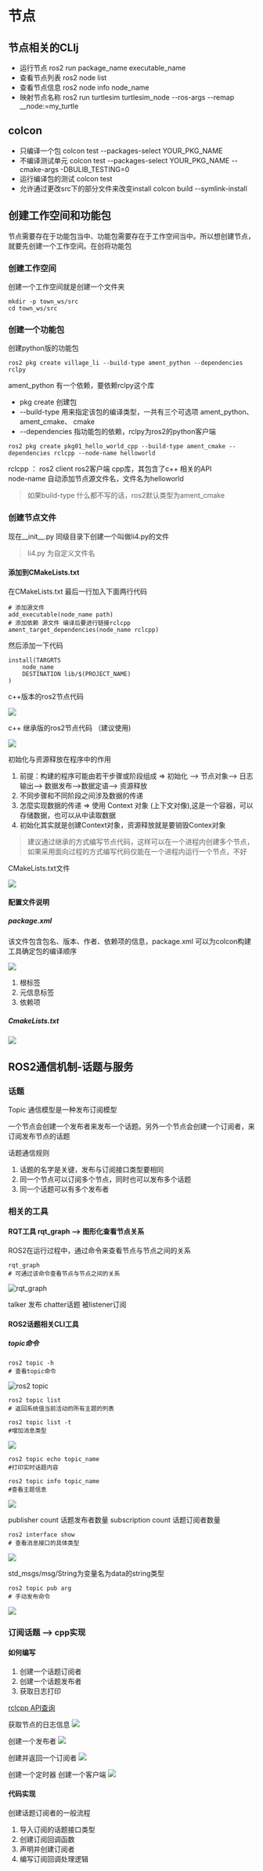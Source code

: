 # 节点

## 节点相关的CLIj

- 运行节点 ros2 run package_name executable_name
- 查看节点列表 ros2 node list
- 查看节点信息 ros2 node info node_name
- 映射节点名称 ros2 run turtlesim turtlesim_node --ros-args --remap __node:=my_turtle

## colcon

+ 只编译一个包 colcon test --packages-select YOUR_PKG_NAME
+ 不编译测试单元 colcon test --packages-select YOUR_PKG_NAME --cmake-args -DBULIB_TESTING=0
+ 运行编译包的测试 colcon test
+ 允许通过更改src下的部分文件来改变install colcon build --symlink-install

## 创建工作空间和功能包

节点需要存在于功能包当中、功能包需要存在于工作空间当中。所以想创建节点，就要先创建一个工作空间。在创将功能包

### 创建工作空间

创建一个工作空间就是创建一个文件夹

```shell
mkdir -p town_ws/src
cd town_ws/src
```

### 创建一个功能包

创建python版的功能包

```shell
ros2 pkg create village_li --build-type ament_python --dependencies rclpy
```

ament_python 有一个依赖，要依赖rclpy这个库

+ pkg create 创建包
+ --build-type 用来指定该包的编译类型，一共有三个可选项 ament_python、 ament_cmake、 cmake
+ --dependencies 指功能包的依赖，rclpy为ros2的python客户端

```shell
ros2 pkg create pkg01_hello_world_cpp --build-type ament_cmake --dependencies rclcpp --node-name helloworld
```

rclcpp ： ros2 client  ros2客户端 cpp库，其包含了c++ 相关的API  
node-name 自动添加节点源文件名，文件名为helloworld

> 如果build-type 什么都不写的话，ros2默认类型为ament_cmake

### 创建节点文件

现在__init__.py 同级目录下创建一个叫做li4.py的文件

> li4.py 为自定义文件名

#### 添加到CMakeLists.txt

在CMakeLists.txt 最后一行加入下面两行代码

```CMakeList
# 添加源文件
add_executable(node_name path)
# 添加依赖 源文件 编译后要进行链接rclcpp
ament_target_dependencies(node_name rclcpp)
```

然后添加一下代码

```CMakeLists
install(TARGRTS
	node_name
	DESTINATION lib/$(PROJECT_NAME)
)

```

c++版本的ros2节点代码

![](../../../../rescource/Picture/Pasted%20image%2020221221201935.png)

c++ 继承版的ros2节点代码 （建议使用)

![](../../../../rescource/Picture/Pasted%20image%2020221226192517.png)

初始化与资源释放在程序中的作用  
1. 前提：构建的程序可能由若干步骤或阶段组成 => 初始化 --> 节点对象--> 日志输出--> 数据发布-->数据定语--> 资源释放
2. 不同步骤和不同阶段之间涉及数据的传递
3. 怎麼实现数据的传递 => 使用 Context 对象 (上下文对像),这是一个容器，可以存储数据，也可以从中读取数据
4. 初始化其实就是创建Context对象，资源释放就是要销毁Contex对象

>建议通过继承的方式编写节点代码，这样可以在一个进程内创建多个节点，如果采用面向过程的方式编写代码仅能在一个进程内运行一个节点，不好

CMakeLists.txt文件

![](../../../../rescource/Picture/Pasted%20image%2020221221202015.png)

#### 配置文件说明

##### package.xml

该文件包含包名、版本、作者、依赖项的信息，package.xml 可以为colcon构建工具确定包的编译顺序

![](../../../../rescource/Picture/Pasted%20image%2020221226193138.png)

1. 根标签
2. 元信息标签
3. 依赖项

##### CmakeLists.txt

![](../../../../rescource/Picture/Pasted%20image%2020221226194525.png)

## ROS2通信机制-话题与服务

### 话题

Topic 通信模型是一种发布订阅模型

一个节点会创建一个发布者来发布一个话题。另外一个节点会创建一个订阅者，来订阅发布节点的话题

话题通信规则

1. 话题的名字是关键，发布与订阅接口类型要相同
2. 同一个节点可以订阅多个节点，同时也可以发布多个话题
3. 同一个话题可以有多个发布者

### 相关的工具

#### RQT工具 rqt_graph --> 图形化查看节点关系

ROS2在运行过程中，通过命令来查看节点与节点之间的关系

```shell
rqt_graph
# 可通过该命令查看节点与节点之间的关系
```

![rqt_graph](../../../../rescource/Picture/Pasted%20image%2020221221194202.png)

talker 发布 chatter话题 被listener订阅

#### ROS2话题相关CLI工具

##### topic命令

```shell
ros2 topic -h
# 查看topic命令
```

![ros2 topic](../../../../rescource/Picture/Pasted%20image%2020221221194724.png)

```shell
ros2 topic list
# 返回系统值当前活动的所有主题的列表
```

```shell
ros2 topic list -t
#增加消息类型
```

![](../../../../rescource/Picture/Pasted%20image%2020221221195105.png)

```shell
ros2 topic echo topic_name
#打印实时话题内容
```

```shell
ros2 topic info topic_name
#查看主题信息
```

![](../../../../rescource/Picture/Pasted%20image%2020221221200649.png)

publisher count 话题发布者数量
subscription count 话题订阅者数量 

```shell
ros2 interface show 
# 查看消息接口的具体类型
```

![](../../../../rescource/Picture/Pasted%20image%2020221221201051.png)

std_msgs/msg/String为变量名为data的string类型

```shell
ros2 topic pub arg
# 手动发布命令
```


![](../../../../rescource/Picture/Pasted%20image%2020221221201613.png)

### 订阅话题 --> cpp实现

#### 如何编写

1. 创建一个话题订阅者
2. 创建一个话题发布者
3. 获取日志打印 

[rclcpp API查询](https://docs.ros2.org/latest/api/rclcpp/)

获取节点的日志信息
![](../../../../rescource/Picture/Pasted%20image%2020221221203635.png)

创建一个发布者
![](../../../../rescource/Picture/Pasted%20image%2020221221203714.png)

创建并返回一个订阅者
![](../../../../rescource/Picture/Pasted%20image%2020221221203802.png)

创建一个定时器 创建一个客户端
![](../../../../rescource/Picture/Pasted%20image%2020221221203959.png)


#### 代码实现

创建话题订阅者的一般流程

1. 导入订阅的话题接口类型
2. 创建订阅回调函数
3. 声明并创建订阅者
4. 编写订阅回调处理逻辑

